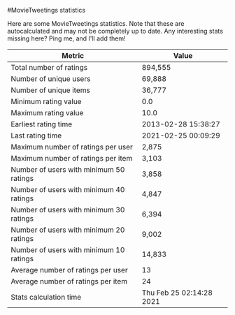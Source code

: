 #MovieTweetings statistics

Here are some MovieTweetings statistics. Note that these are autocalculated and may not be completely up to date. Any interesting stats missing here? Ping me, and I'll add them!

Metric | Value
--- | ---
Total number of ratings                 | 894,555
Number of unique users                  | 69,888
Number of unique items                  | 36,777
Minimum rating value                    | 0.0
Maximum rating value                    | 10.0
Earliest rating time                    | 2013-02-28 15:38:27
Last rating time                        | 2021-02-25 00:09:29
Maximum number of ratings per user      | 2,875
Maximum number of ratings per item      | 3,103
Number of users with minimum 50 ratings | 3,858
Number of users with minimum 40 ratings | 4,847
Number of users with minimum 30 ratings | 6,394
Number of users with minimum 20 ratings | 9,002
Number of users with minimum 10 ratings | 14,833
Average number of ratings per user      | 13
Average number of ratings per item      | 24
Stats calculation time                  | Thu Feb 25 02:14:28 2021


